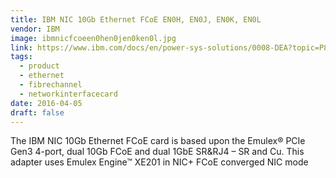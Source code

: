 ```yaml
---
title: IBM NIC 10Gb Ethernet FCoE EN0H, EN0J, EN0K, EN0L
vendor: IBM
image: ibmnicfcoeen0hen0jen0ken0l.jpg
link: https://www.ibm.com/docs/en/power-sys-solutions/0008-DEA?topic=P8DEA/p8hcd/fcen0h.htm
tags:
  - product
  - ethernet
  - fibrechannel
  - networkinterfacecard
date: 2016-04-05
draft: false
---
```


The IBM NIC 10Gb Ethernet FCoE card is based upon the Emulex® PCIe Gen3 4-port,
dual 10Gb FCoE and dual 1GbE SR&RJ4 – SR and Cu.
This adapter uses Emulex Engine™ XE201 in NIC+ FCoE converged NIC mode

